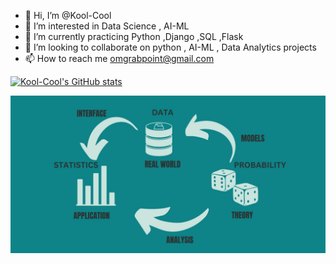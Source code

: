 - 👋 Hi, I’m @Kool-Cool
- 👀 I’m interested in Data Science , AI-ML 
- 🌱 I’m currently practicing Python ,Django ,SQL ,Flask 
- 💞️ I’m looking to collaborate on python , AI-ML , Data Analytics projects
- 📫 How to reach me omgrabpoint@gmail.com

[![Kool-Cool's GitHub stats](https://github-readme-stats.vercel.app/api?username=Kool-Cool&hide=prs&count_private=true&show_icons=true&theme=algolia)](https://github.com/Kool-Cool/github-readme-stats)

<img src="https://github.com/Kool-Cool/dump-/blob/main/e2085ca6-c0a3-49f4-91ef-24759fec0ba4.jpg"  />

<!---
Kool-Cool/Kool-Cool is a ✨ special ✨ repository because its `README.md` (this file) appears on your GitHub profile.
You can click the Preview link to take a look at your changes.
--->
